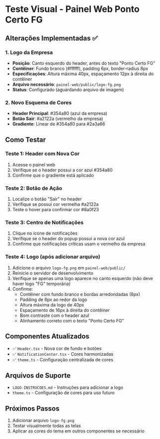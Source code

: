 # Teste Visual - Painel Web Ponto Certo FG

## Alterações Implementadas ✅

### 1. Logo da Empresa
- **Posição**: Canto esquerdo do header, antes do texto "Ponto Certo FG"
- **Contêiner**: Fundo branco (#ffffff), padding 6px, border-radius 8px
- **Especificações**: Altura máxima 40px, espaçamento 12px à direita do contêiner
- **Arquivo necessário**: `painel-web/public/logo-fg.png`
- **Status**: Configurado (aguardando arquivo de imagem)

### 2. Novo Esquema de Cores
- **Header Principal**: #354a80 (azul da empresa)
- **Botão Sair**: #a2122a (vermelho da empresa)
- **Gradiente**: Linear de #354a80 para #2a3a66

## Como Testar

### Teste 1: Header com Nova Cor
1. Acesse o painel web
2. Verifique se o header possui a cor azul #354a80
3. Confirme que o gradiente está aplicado

### Teste 2: Botão de Ação
1. Localize o botão "Sair" no header
2. Verifique se possui cor vermelha #a2122a
3. Teste o hover para confirmar cor #8a0f23

### Teste 3: Centro de Notificações
1. Clique no ícone de notificações
2. Verifique se o header do popup possui a nova cor azul
3. Confirme que notificações críticas usam o vermelho da empresa

### Teste 4: Logo (após adicionar arquivo)
1. Adicione o arquivo `logo-fg.png` em `painel-web/public/`
2. Reinicie o servidor de desenvolvimento
3. Verifique se apenas uma logo aparece no canto esquerdo (não deve haver logo "FG" temporária)
4. Confirme:
   - Contêiner com fundo branco e bordas arredondadas (8px)
   - Padding de 6px ao redor da logo
   - Altura máxima da logo de 40px
   - Espaçamento de 16px à direita do contêiner
   - Bom contraste com o header azul
   - Alinhamento correto com o texto "Ponto Certo FG"

## Componentes Atualizados

- ✅ `Header.tsx` - Nova cor de fundo e botões
- ✅ `NotificationCenter.tsx` - Cores harmonizadas
- ✅ `theme.ts` - Configuração centralizada de cores

## Arquivos de Suporte

- `LOGO-INSTRUCOES.md` - Instruções para adicionar a logo
- `theme.ts` - Configuração de cores para uso futuro

## Próximos Passos

1. Adicionar arquivo `logo-fg.png`
2. Testar visualmente todas as telas
3. Aplicar as cores do tema em outros componentes se necessário 
